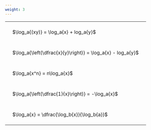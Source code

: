 ```yaml
---
weight: 3
---
```


<style type="text/css">
#T_c3b69 th.col_heading {
  text-align: left;
  font-size: 1em;
}
#T_c3b69 td {
  text-align: left;
  font-size: 1em;
  padding: 1.5em;
}
</style>
<table id="T_c3b69">
  <thead>
  </thead>
  <tbody>
    <tr>
      <td id="T_c3b69_row0_col0" class="data row0 col0" >$\log_a{(xy)} = \log_a{x} + log_a{y}$</td>
    </tr>
    <tr>
      <td id="T_c3b69_row1_col0" class="data row1 col0" >$\log_a{\left(\dfrac{x}{y}\right)} = \log_a{x} - log_a{y}$</td>
    </tr>
    <tr>
      <td id="T_c3b69_row2_col0" class="data row2 col0" >$\log_a{x^n} = n\log_a{x}$</td>
    </tr>
    <tr>
      <td id="T_c3b69_row3_col0" class="data row3 col0" >$\log_a{\left(\dfrac{1}{x}\right)} = -\log_a{x}$</td>
    </tr>
    <tr>
      <td id="T_c3b69_row4_col0" class="data row4 col0" >$\log_a{x} = \dfrac{\log_b{x}}{\log_b{a}}$</td>
    </tr>
  </tbody>
</table>
